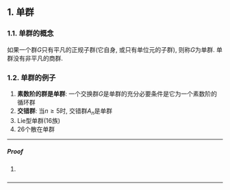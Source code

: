 ## 1. 单群
### 1.1. 单群的概念
如果一个群$G$只有平凡的正规子群(它自身, 或只有单位元的子群), 则称$G$为单群. 单群没有非平凡的商群. 

### 1.2. 单群的例子
1. **素数阶的群是单群**: 一个交换群$G$是单群的充分必要条件是它为一个素数阶的循环群
2. **交错群**: 当$n\ge 5$时, 交错群$A_n$是单群
3. Lie型单群(16族)
4. 26个散在单群

___
##### Proof
1. 
#####
___